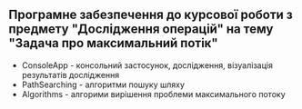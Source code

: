 ## Програмне забезпечення до курсової роботи з предмету "Дослідження операцій" на тему "Задача про максимальний потік"
* ConsoleApp - консольний застосунок, дослідження, візуалізація результатів дослідження
* PathSearching - алгоритми пошуку шляху
* Algorithms - алгорими вирішення проблеми максимального потоку
